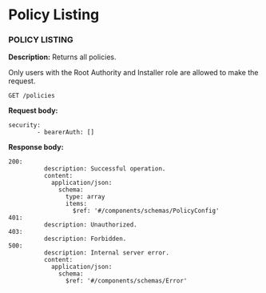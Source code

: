 # Policy Listing

### **POLICY LISTING**

**Description:** Returns all policies.&#x20;

Only users with the Root Authority and Installer role are allowed to make the request.

`GET /policies`

**Request body:**

```
security:
        - bearerAuth: []
```

**Response body:**

```
200:
          description: Successful operation.
          content:
            application/json:
              schema:
                type: array
                items:
                  $ref: '#/components/schemas/PolicyConfig'
401:
          description: Unauthorized.
403:
          description: Forbidden.
500:
          description: Internal server error.
          content:
            application/json:
              schema:
                $ref: '#/components/schemas/Error'

```
